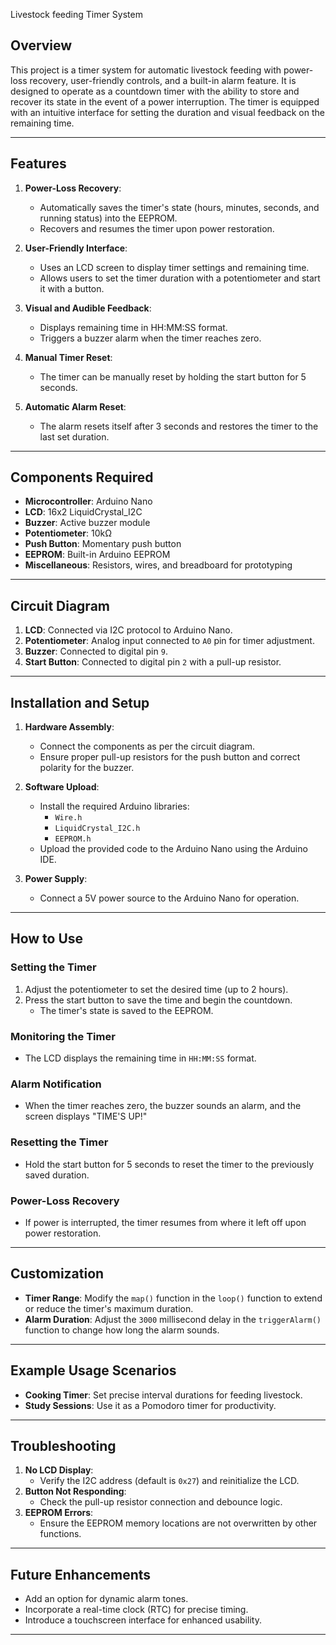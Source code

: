 Livestock feeding Timer System

## Overview
This project is a timer system for automatic livestock feeding with power-loss recovery, user-friendly controls, and a built-in alarm feature. It is designed to operate as a countdown timer with the ability to store and recover its state in the event of a power interruption. The timer is equipped with an intuitive interface for setting the duration and visual feedback on the remaining time.

---

## Features
1. **Power-Loss Recovery**:
   - Automatically saves the timer's state (hours, minutes, seconds, and running status) into the EEPROM.
   - Recovers and resumes the timer upon power restoration.

2. **User-Friendly Interface**:
   - Uses an LCD screen to display timer settings and remaining time.
   - Allows users to set the timer duration with a potentiometer and start it with a button.

3. **Visual and Audible Feedback**:
   - Displays remaining time in HH:MM:SS format.
   - Triggers a buzzer alarm when the timer reaches zero.

4. **Manual Timer Reset**:
   - The timer can be manually reset by holding the start button for 5 seconds.

5. **Automatic Alarm Reset**:
   - The alarm resets itself after 3 seconds and restores the timer to the last set duration.

---

## Components Required
- **Microcontroller**: Arduino Nano
- **LCD**: 16x2 LiquidCrystal_I2C
- **Buzzer**: Active buzzer module
- **Potentiometer**: 10kΩ
- **Push Button**: Momentary push button
- **EEPROM**: Built-in Arduino EEPROM
- **Miscellaneous**: Resistors, wires, and breadboard for prototyping

---

## Circuit Diagram
1. **LCD**: Connected via I2C protocol to Arduino Nano.
2. **Potentiometer**: Analog input connected to `A0` pin for timer adjustment.
3. **Buzzer**: Connected to digital pin `9`.
4. **Start Button**: Connected to digital pin `2` with a pull-up resistor.

---

## Installation and Setup
1. **Hardware Assembly**:
   - Connect the components as per the circuit diagram.
   - Ensure proper pull-up resistors for the push button and correct polarity for the buzzer.

2. **Software Upload**:
   - Install the required Arduino libraries:
     - `Wire.h`
     - `LiquidCrystal_I2C.h`
     - `EEPROM.h`
   - Upload the provided code to the Arduino Nano using the Arduino IDE.

3. **Power Supply**:
   - Connect a 5V power source to the Arduino Nano for operation.

---

## How to Use
### Setting the Timer
1. Adjust the potentiometer to set the desired time (up to 2 hours).
2. Press the start button to save the time and begin the countdown.
   - The timer's state is saved to the EEPROM.

### Monitoring the Timer
- The LCD displays the remaining time in `HH:MM:SS` format.

### Alarm Notification
- When the timer reaches zero, the buzzer sounds an alarm, and the screen displays "TIME'S UP!"

### Resetting the Timer
- Hold the start button for 5 seconds to reset the timer to the previously saved duration.

### Power-Loss Recovery
- If power is interrupted, the timer resumes from where it left off upon power restoration.

---

## Customization
- **Timer Range**: Modify the `map()` function in the `loop()` function to extend or reduce the timer's maximum duration.
- **Alarm Duration**: Adjust the `3000` millisecond delay in the `triggerAlarm()` function to change how long the alarm sounds.

---

## Example Usage Scenarios
- **Cooking Timer**: Set precise interval durations for feeding livestock.
- **Study Sessions**: Use it as a Pomodoro timer for productivity.

---

## Troubleshooting
1. **No LCD Display**:
   - Verify the I2C address (default is `0x27`) and reinitialize the LCD.
2. **Button Not Responding**:
   - Check the pull-up resistor connection and debounce logic.
3. **EEPROM Errors**:
   - Ensure the EEPROM memory locations are not overwritten by other functions.

---

## Future Enhancements
- Add an option for dynamic alarm tones.
- Incorporate a real-time clock (RTC) for precise timing.
- Introduce a touchscreen interface for enhanced usability.

---
